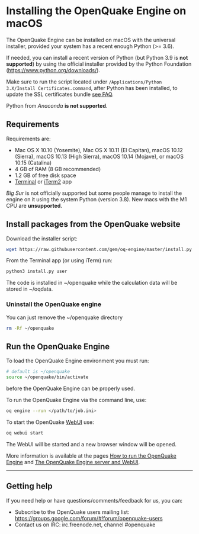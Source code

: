 # Installing the OpenQuake Engine on macOS

The OpenQuake Engine can be installed on macOS with the universal installer,
provided your system has a recent enough Python (>= 3.6).

If needed, you can install a recent version of Python (but Python 3.9 is **not supported**)
by using the official installer provided by the Python Foundation (https://www.python.org/downloads/).

Make sure to run the script located under `/Applications/Python 3.X/Install Certificates.command`, after Python has been installed, to update the SSL certificates bundle [see FAQ](../faq.md#certificate-verification-on-macOS).

Python from _Anaconda_ **is not supported**.

## Requirements

Requirements are:

- Mac OS X 10.10 (Yosemite), Mac OS X 10.11 (El Capitan), macOS 10.12 (Sierra), macOS 10.13 (High Sierra), macOS 10.14 (Mojave), or macOS 10.15 (Catalina)
- 4 GB of RAM (8 GB recommended)
- 1.2 GB of free disk space
- [Terminal](https://support.apple.com/guide/terminal/welcome) or [iTerm2](https://www.iterm2.com/) app

*Big Sur* is not officially supported but some people manage to install the engine on it using the system Python (version 3.8). New macs with the M1 CPU are **unsupported**.

## Install packages from the OpenQuake website

Download the installer script:

```bash
wget https://raw.githubusercontent.com/gem/oq-engine/master/install.py
```

From the Terminal app (or using iTerm) run:

```bash
python3 install.py user
```

The code is installed in ~/openquake while the calculation data will be stored in ~/oqdata.

### Uninstall the OpenQuake engine

You can just remove the ~/openquake directory

```bash
rm -Rf ~/openquake
```

## Run the OpenQuake Engine

To load the OpenQuake Engine environment you must run:

```bash
# default is ~/openquake
source ~/openquake/bin/activate
```

before the OpenQuake Engine can be properly used.

To run the OpenQuake Engine via the command line, use:

```bash
oq engine --run </path/to/job.ini>
```

To start the OpenQuake [WebUI](../running/server.md) use:

```bash
oq webui start
```
The WebUI will be started and a new browser window will be opened.

More information is available at the pages [How to run the OpenQuake Engine](../running/unix.md) and [The OpenQuake Engine server and WebUI](../running/server.md).

***

## Getting help
If you need help or have questions/comments/feedback for us, you can:
  * Subscribe to the OpenQuake users mailing list: https://groups.google.com/forum/#!forum/openquake-users
  * Contact us on IRC: irc.freenode.net, channel #openquake
